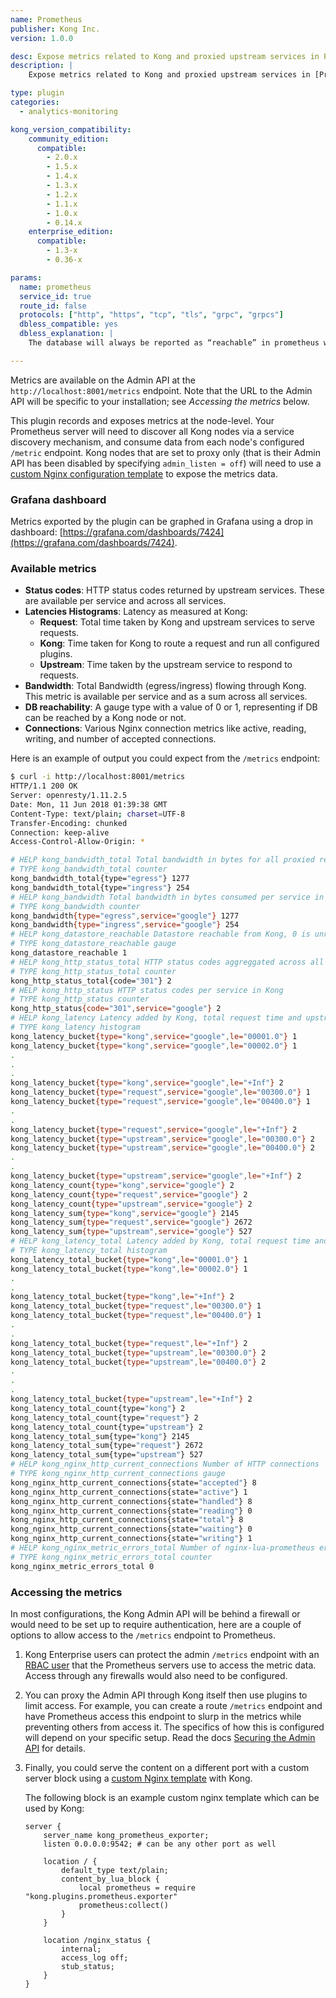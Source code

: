 ```yaml
---
name: Prometheus
publisher: Kong Inc.
version: 1.0.0

desc: Expose metrics related to Kong and proxied upstream services in Prometheus exposition format
description: |
    Expose metrics related to Kong and proxied upstream services in [Prometheus](https://prometheus.io/docs/introduction/overview/) exposition format, which can be scraped by a Prometheus Server.

type: plugin
categories:
  - analytics-monitoring

kong_version_compatibility:
    community_edition:
      compatible:
        - 2.0.x
        - 1.5.x      
        - 1.4.x
        - 1.3.x
        - 1.2.x
        - 1.1.x
        - 1.0.x
        - 0.14.x
    enterprise_edition:
      compatible:
        - 1.3-x
        - 0.36-x

params:
  name: prometheus
  service_id: true
  route_id: false
  protocols: ["http", "https", "tcp", "tls", "grpc", "grpcs"]
  dbless_compatible: yes
  dbless_explanation: |
    The database will always be reported as “reachable” in prometheus with DB-less.

---
```


Metrics are available on the Admin API at the `http://localhost:8001/metrics`
endpoint. Note that the URL to the Admin API will be specific to your
installation; see _Accessing the metrics_ below.

This plugin records and exposes metrics at the node-level. Your Prometheus
server will need to discover all Kong nodes via a service discovery mechanism,
and consume data from each node's configured `/metric` endpoint. Kong nodes
that are set to proxy only (that is their Admin API has been disabled by
specifying `admin_listen = off`) will need to use a [custom Nginx
configuration template](/latest/configuration/#custom-nginx-configuration)
to expose the metrics data.

### Grafana dashboard

Metrics exported by the plugin can be graphed in Grafana using a drop in
dashboard: [https://grafana.com/dashboards/7424](https://grafana.com/dashboards/7424).

### Available metrics

- **Status codes**: HTTP status codes returned by upstream services.
  These are available per service and across all services.
- **Latencies Histograms**: Latency as measured at Kong:
   - **Request**: Total time taken by Kong and upstream services to serve
     requests.
   - **Kong**: Time taken for Kong to route a request and run all configured
     plugins.
   - **Upstream**: Time taken by the upstream service to respond to requests.
- **Bandwidth**: Total Bandwidth (egress/ingress) flowing through Kong.
  This metric is available per service and as a sum across all services.
- **DB reachability**: A gauge type with a value of 0 or 1, representing if DB
  can be reached by a Kong node or not.
- **Connections**: Various Nginx connection metrics like active, reading,
  writing, and number of accepted connections.

Here is an example of output you could expect from the `/metrics` endpoint:

```bash
$ curl -i http://localhost:8001/metrics
HTTP/1.1 200 OK
Server: openresty/1.11.2.5
Date: Mon, 11 Jun 2018 01:39:38 GMT
Content-Type: text/plain; charset=UTF-8
Transfer-Encoding: chunked
Connection: keep-alive
Access-Control-Allow-Origin: *

# HELP kong_bandwidth_total Total bandwidth in bytes for all proxied requests in Kong
# TYPE kong_bandwidth_total counter
kong_bandwidth_total{type="egress"} 1277
kong_bandwidth_total{type="ingress"} 254
# HELP kong_bandwidth Total bandwidth in bytes consumed per service in Kong
# TYPE kong_bandwidth counter
kong_bandwidth{type="egress",service="google"} 1277
kong_bandwidth{type="ingress",service="google"} 254
# HELP kong_datastore_reachable Datastore reachable from Kong, 0 is unreachable
# TYPE kong_datastore_reachable gauge
kong_datastore_reachable 1
# HELP kong_http_status_total HTTP status codes aggreggated across all services in Kong
# TYPE kong_http_status_total counter
kong_http_status_total{code="301"} 2
# HELP kong_http_status HTTP status codes per service in Kong
# TYPE kong_http_status counter
kong_http_status{code="301",service="google"} 2
# HELP kong_latency Latency added by Kong, total request time and upstream latency for each service in Kong
# TYPE kong_latency histogram
kong_latency_bucket{type="kong",service="google",le="00001.0"} 1
kong_latency_bucket{type="kong",service="google",le="00002.0"} 1
.
.
.
kong_latency_bucket{type="kong",service="google",le="+Inf"} 2
kong_latency_bucket{type="request",service="google",le="00300.0"} 1
kong_latency_bucket{type="request",service="google",le="00400.0"} 1
.
.
kong_latency_bucket{type="request",service="google",le="+Inf"} 2
kong_latency_bucket{type="upstream",service="google",le="00300.0"} 2
kong_latency_bucket{type="upstream",service="google",le="00400.0"} 2
.
.
kong_latency_bucket{type="upstream",service="google",le="+Inf"} 2
kong_latency_count{type="kong",service="google"} 2
kong_latency_count{type="request",service="google"} 2
kong_latency_count{type="upstream",service="google"} 2
kong_latency_sum{type="kong",service="google"} 2145
kong_latency_sum{type="request",service="google"} 2672
kong_latency_sum{type="upstream",service="google"} 527
# HELP kong_latency_total Latency added by Kong, total request time and upstream latency aggreggated across all services in Kong
# TYPE kong_latency_total histogram
kong_latency_total_bucket{type="kong",le="00001.0"} 1
kong_latency_total_bucket{type="kong",le="00002.0"} 1
.
.
kong_latency_total_bucket{type="kong",le="+Inf"} 2
kong_latency_total_bucket{type="request",le="00300.0"} 1
kong_latency_total_bucket{type="request",le="00400.0"} 1
.
.
kong_latency_total_bucket{type="request",le="+Inf"} 2
kong_latency_total_bucket{type="upstream",le="00300.0"} 2
kong_latency_total_bucket{type="upstream",le="00400.0"} 2
.
.
.
kong_latency_total_bucket{type="upstream",le="+Inf"} 2
kong_latency_total_count{type="kong"} 2
kong_latency_total_count{type="request"} 2
kong_latency_total_count{type="upstream"} 2
kong_latency_total_sum{type="kong"} 2145
kong_latency_total_sum{type="request"} 2672
kong_latency_total_sum{type="upstream"} 527
# HELP kong_nginx_http_current_connections Number of HTTP connections
# TYPE kong_nginx_http_current_connections gauge
kong_nginx_http_current_connections{state="accepted"} 8
kong_nginx_http_current_connections{state="active"} 1
kong_nginx_http_current_connections{state="handled"} 8
kong_nginx_http_current_connections{state="reading"} 0
kong_nginx_http_current_connections{state="total"} 8
kong_nginx_http_current_connections{state="waiting"} 0
kong_nginx_http_current_connections{state="writing"} 1
# HELP kong_nginx_metric_errors_total Number of nginx-lua-prometheus errors
# TYPE kong_nginx_metric_errors_total counter
kong_nginx_metric_errors_total 0
```

### Accessing the metrics

In most configurations, the Kong Admin API will be behind a firewall or would
need to be set up to require authentication, here are a couple of options to
allow access to the `/metrics` endpoint to Prometheus.


1. Kong Enterprise users can protect the admin `/metrics` endpoint with an
   [RBAC user](/enterprise/latest/setting-up-admin-api-rbac) that the
   Prometheus servers use to access the metric data. Access through any
   firewalls would also need to be configured.

2. You can proxy the Admin API through Kong itself then use plugins to limit
   access. For example, you can create a route `/metrics` endpoint and have
   Prometheus access this endpoint to slurp in the metrics while preventing
   others from access it. The specifics of how this is configured will depend
   on your specific setup. Read the docs [Securing the Admin
   API](https://docs.konghq.com/latest/secure-admin-api/#kong-api-loopback) for
   details.

3. Finally, you could serve the content on a different port with a custom server
   block using a [custom Nginx
   template](/latest/configuration/#custom-nginx-configuration) with Kong.

    The following block is an example custom nginx template which can be used
    by Kong:

    ```
    server {
        server_name kong_prometheus_exporter;
        listen 0.0.0.0:9542; # can be any other port as well

        location / {
            default_type text/plain;
            content_by_lua_block {
                local prometheus = require "kong.plugins.prometheus.exporter"
                prometheus:collect()
            }
        }

        location /nginx_status {
            internal;
            access_log off;
            stub_status;
        }
    }
    ```
